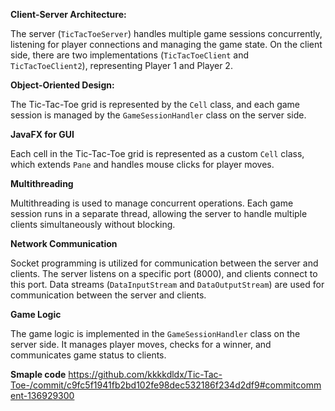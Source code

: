 

**Client-Server Architecture:**

 The server (`TicTacToeServer`) handles multiple game sessions concurrently, listening for player connections and managing the game state. On the client side, there are two implementations (`TicTacToeClient` and `TicTacToeClient2`), representing Player 1 and Player 2.

**Object-Oriented Design:**



 The Tic-Tac-Toe grid is represented by the `Cell` class, and each game session is managed by the `GameSessionHandler` class on the server side.


**JavaFX for GUI**


Each cell in the Tic-Tac-Toe grid is represented as a custom `Cell` class, which extends `Pane` and handles mouse clicks for player moves.


**Multithreading** 

Multithreading is used to manage concurrent operations. Each game session runs in a separate thread, allowing the server to handle multiple clients simultaneously without blocking.

**Network Communication**  

Socket programming is utilized for communication between the server and clients. The server listens on a specific port (8000), and clients connect to this port. Data streams (`DataInputStream` and `DataOutputStream`) are used for communication between the server and clients.

**Game Logic**

 The game logic is implemented in the `GameSessionHandler` class on the server side. It manages player moves, checks for a winner, and communicates game status to clients.

**Smaple code**
https://github.com/kkkkdldx/Tic-Tac-Toe-/commit/c9fc5f1941fb2bd102fe98dec532186f234d2df9#commitcomment-136929300

